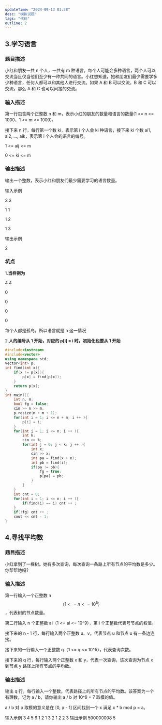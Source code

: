 ```yaml
---
updateTime: "2024-09-13 01:38"
desc: "模拟试题"
tags: "代码"
outline: 2
---
```


## 3.学习语言

### 题目描述

小红和朋友一共 n 个人，一共有 m 种语言，每个人可能会多种语言，两个人可以交流当且仅当他们至少有一种共同的语言。小红想知道，她和朋友们最少需要学多少种语言，任何人都可以和其他人进行交流。如果 A 和 B 可以交流，B 和 C 可以交流，那么 A 和 C 也可以间接的交流。

### 输入描述

第一行包含两个正整数 n 和 m，表示小红的朋友的数量和语言的数量(1 <= n <= 1000，1 <= m <= 1000)。

接下来 n 行，每行第一个数 ki，表示第 i 个人会 ki 种语言，接下来 ki 个数 ai1, ai2, ..., aik，表示第 i 个人会的语言的编号。

1 <= aij <= m

0 <= ki <= m

### 输出描述

输出一个整数，表示小红和朋友们最少需要学习的语言数量。

输入示例

3 3

1 1

1 2

1 3

输出示例

2

### 坑点

1.**当样例为**

4 4

0

0

0

0

每个人都是孤岛，所以语言就是 n 这一情况

2.**人的编号从 1 开始，对应的 p[i] = i 时，初始化也要从 1 开始**

```c++
#include<iostream>
#include<vector>
using namespace std;
vector<int> p;
int find(int x){
    if(x != p[x]){
        p[x] = find(p[x]);
    }
    return p[x];
}
int main(){
    int n, m;
    bool fg = false;
    cin >> n >> m;
    p.resize(n + m + 1);
    for(int i = 1; i <= n + m; i ++ ){
        p[i] = i;
    }
    for(int i = 1; i <= n; i ++ ){
        int k;
        cin >> k;
        for(int j = 0; j < k; j ++ ){
            int x;
            cin >> x;
            int pa = find(x + n);
            int pb = find(i);
            if(pa != pb){
                fg = true;
                p[pa] = pb;
            }
        }
    }
    int cnt = 0;
    for(int i = 1; i <= n; i ++ ){
        if(find(i) == i) cnt ++ ;
    }
    if(!fg) cnt ++ ;
    cout << cnt - 1;
}

```

## 4.寻找平均数

### 题目描述

小红拿到了一棵树。她有多次查询，每次查询一条路上所有节点的平均数是多少。你帮帮她吗?

### 输入描述

第一行输入一个正整数 n $$（1 <= n <= 10^5）$$，代表树的节点数量。

第二行输入 n 个正整数 ai（1 <= ai <= 10^9），第 i 个正整数代表号节点的权值。

接下来的 n - 1 行，每行输入两个正整数 u、v，代表节点 u 和节点 u 有一条边连接。

接下来的一行输入一个正整数 q（1 <= q <= 10^5），代表查询次数。

接下来的 q 行，每行输入两个正整数 x 和 y，代表一次查询，该次查询为节点 x 到节点 y 路径上所有节点的平均数。

### 输出描述

输出 q 行，每行输入一个整数，代表路径上的所有节点的平均数。该答案为一个有理数，记为 a / b，请你输出 a / b 对 10^9 + 7 取模的值。

a / b 对 p 取模的意义是在 [0, p - 1] 区间找到一个 x 满足 x \* b mod p = a。

输入示例
3
4 5 6
1 2
1 3
2
1 2
2 3
输出示例
500000008
5

```c++

```
